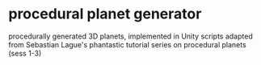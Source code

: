 # procedural planet generator
procedurally generated 3D planets, implemented in Unity
scripts adapted from Sebastian Lague's phantastic tutorial series on procedural planets (sess 1-3)
